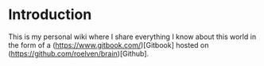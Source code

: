 # Introduction

This is my personal wiki where I share everything I know about this world in the form of a (https://www.gitbook.com/)[Gitbook] hosted on (https://github.com/roelven/brain)[Github]. 
